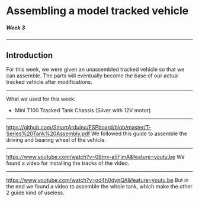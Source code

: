 # Assembling a model tracked vehicle
##### Week 3
***
## Introduction
For this week, we were given an unassembled tracked vehicle so that we can assemble. The parts will eventually become the base of our actual tracked vehicle after modifications.
***
What we used for this week:
* Mini T100 Tracked Tank Chassis (Silver with 12V motor)
***
https://github.com/SmartArduino/ESPboard/blob/master/T-Series%20Tank%20Assembly.pdf
We followed this guide to assemble the driving and bearing wheel of the vehicle.
***
https://www.youtube.com/watch?v=0Bmx-a5FjmA&feature=youtu.be
We found a video for installing the tracks of the video.
***
https://www.youtube.com/watch?v=od4h0dyjrQA&feature=youtu.be
But in the end we found a video to assemble the whole tank, which make the other 2 guide kind of useless.
